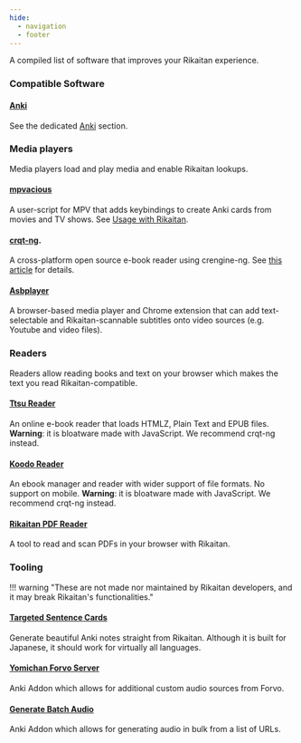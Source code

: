 ```yaml
---
hide:
  - navigation
  - footer
---
```


A compiled list of software that improves your Rikaitan experience.

### Compatible Software

#### [Anki](https://wiki.archlinux.org/title/Anki)

See the dedicated [Anki](/anki/) section.

### Media players

Media players load and play media and enable Rikaitan lookups.

#### [mpvacious](https://github.com/Ajatt-Tools/mpvacious)

A user-script for MPV that adds keybindings to create Anki cards from movies and TV shows.
See [Usage with Rikaitan](https://github.com/Ajatt-Tools/mpvacious/blob/master/howto/yomichan.md).

#### [crqt-ng](https://gitlab.com/coolreader-ng/crqt-ng/).

A cross-platform open source e-book reader using crengine-ng.
See [this article](https://tatsumoto.neocities.org/blog/reading-books)
for details.

#### [Asbplayer](https://github.com/killergerbah/asbplayer?tab=readme-ov-file#getting-started)

A browser-based media player and Chrome extension that can add text-selectable and Rikaitan-scannable subtitles onto video sources (e.g. Youtube and video files).

### Readers

Readers allow reading books and text on your browser which makes the text you read Rikaitan-compatible.

#### [Ttsu Reader](https://reader.ttsu.app/)

An online e-book reader that loads HTMLZ, Plain Text and EPUB files.
**Warning**: it is bloatware made with JavaScript. We recommend crqt-ng instead.

#### [Koodo Reader](https://web.koodoreader.com/)

An ebook manager and reader with wider support of file formats. No support on mobile.
**Warning**: it is bloatware made with JavaScript. We recommend crqt-ng instead.

#### [Rikaitan PDF Reader](rikaitan-pdf-viewer/index.html)

A tool to read and scan PDFs in your browser with Rikaitan.

### Tooling

!!! warning "These are not made nor maintained by Rikaitan developers, and it may break Rikaitan's functionalities."

#### [Targeted Sentence Cards](https://tatsumoto.neocities.org/blog/discussing-various-card-templates#targeted-sentence-cards)

Generate beautiful Anki notes straight from Rikaitan. Although it is built for Japanese, it should work for virtually all languages.

#### [Yomichan Forvo Server](https://ankiweb.net/shared/info/580654285)

Anki Addon which allows for additional custom audio sources from Forvo.

#### [Generate Batch Audio](https://ankiweb.net/shared/info/1156270186)

Anki Addon which allows for generating audio in bulk from a list of URLs.

